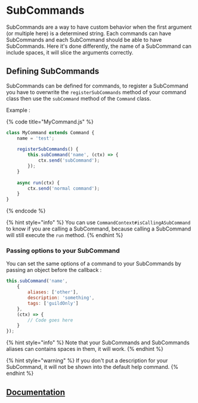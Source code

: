 # SubCommands

SubCommands are a way to have custom behavior when the first argument \(or multiple here\) is a determined string. Each commands can have SubCommands and each SubCommand should be able to have SubCommands. Here it's done differently, the name of a SubCommand can include spaces, it will slice the arguments correctly. 

## Defining SubCommands

SubCommands can be defined for commands, to register a SubCommand you have to overwrite the `registerSubCommands` method of your command class then use the `subCommand` method of the `Command` class.

Example :

{% code title="MyCommand.js" %}
```javascript
class MyCommand extends Command {
    name = 'test';
    
    registerSubCommands() {
        this.subCommand('name', (ctx) => {
            ctx.send('subCommand');
        });
    }
    
    async run(ctx) {
        ctx.send('normal command');
    }
}
```
{% endcode %}

{% hint style="info" %}
You can use `CommandContext#isCallingASubCommand` to know if you are calling a SubCommand, because calling a SubCommand will still execute the `run` method.
{% endhint %}

### Passing options to your SubCommand

You can set the same options of a command to your SubCommands by passing an object before the callback :

```javascript
this.subCommand('name', 
    {
        aliases: ['other'],
        description: 'something',
        tags: ['guildOnly']
    },
    (ctx) => {
        // Code goes here     
    }
});
```

{% hint style="info" %}
Note that your SubCommands and SubCommands aliases can contains spaces in them, it will work.
{% endhint %}

{% hint style="warning" %}
If you don't put a description for your SubCommand, it will not be shown into the default help command.
{% endhint %}

## [Documentation](https://advanced-command-handler.github.io/docs/classes/Command.html#subCommand)

